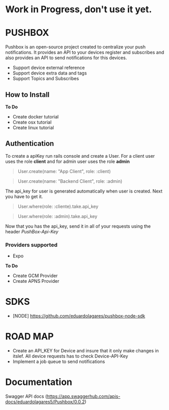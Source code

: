 # Work in Progress, don't use it yet.

# PUSHBOX

Pushbox is an open-source project created to centralize your push notifications. It provides an API to your devices register and subscribes and also provides an API to send notifications for this devices.

* Support device external reference
* Support device extra data and tags
* Support Topics and Subscribes

## How to Install

**To Do**

* Create docker tutorial
* Create osx tutorial
* Create linux tutorial

## Authentication

To create a apiKey run rails console and create a User. For a client user uses the role **client** and for admin user uses the role **admin**

> User.create(name: "App Client", role: :client)

> User.create(name: "Backend Client", role: :admin)

The api_key for user is generated automatically when user is created. Next you have to get it.

> User.where(role: :cliente).take.api_key

> User.where(role: :admin).take.api_key

Now that you has the api_key, send it in all of your requests using the header *PushBox-Api-Key*

### Providers supported

- Expo

**To Do**

* Create GCM Provider
* Create APNS Provider


# SDKS

- [NODE] https://github.com/eduardolagares/pushbox-node-sdk

# ROAD MAP

- Create an API_KEY for Device and insure that it only make changes in itslef. All device requests has to check Device-API-Key
- Implement a job queue to send notifications

# Documentation

Swagger API docs (https://app.swaggerhub.com/apis-docs/eduardolagares5/Pushbox/0.0.2)
